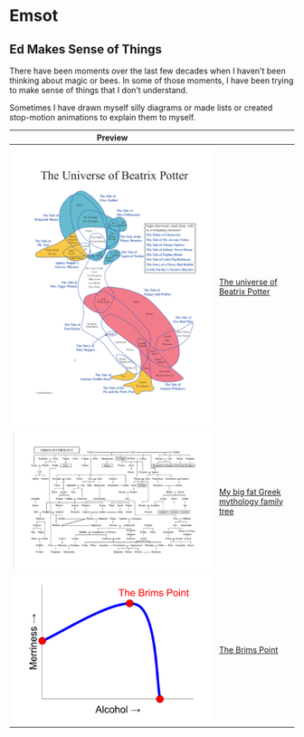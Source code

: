 # Emsot
## Ed Makes Sense of Things

There have been moments over the last few decades when I haven't been thinking about magic or bees. In some of those moments, I have been trying to make sense of things that I don’t understand.

Sometimes I have drawn myself silly diagrams or made lists or created stop-motion animations to explain them to myself.


| Preview                                                          |                                                    |
|------------------------------------------------------------------|----------------------------------------------------|
![The universe of Beatrix Potter](universe-of-beatrix-potter.png ) | [The universe of Beatrix Potter](beatrix.md)       |
![Greek mythology](greek-mythology.gif )                           | [My big fat Greek mythology family tree](greek.md) |
![Brims Point diagram](brims-point.png)                            | [The Brims Point](point.md)                        |
